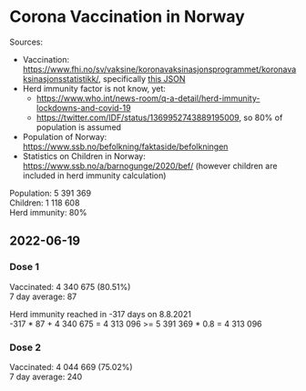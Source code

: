 # Corona Vaccination in Norway

Sources:

- Vaccination: <https://www.fhi.no/sv/vaksine/koronavaksinasjonsprogrammet/koronavaksinasjonsstatistikk/>, specifically [this JSON](https://www.fhi.no/api/chartdata/api/99119)
- Herd immunity factor is not know, yet:
  - <https://www.who.int/news-room/q-a-detail/herd-immunity-lockdowns-and-covid-19>
  - <https://twitter.com/IDF/status/1369952743889195009>, so 80% of population is assumed
- Population of Norway: <https://www.ssb.no/befolkning/faktaside/befolkningen>
- Statistics on Children in Norway: https://www.ssb.no/a/barnogunge/2020/bef/ (however children are included in herd immunity calculation)

Population: 5 391 369  
Children: 1 118 608  
Herd immunity: 80%  

## 2022-06-19

### Dose 1

Vaccinated: 4 340 675 (80.51%)  
7 day average: 87

Herd immunity reached in -317 days on 8.8.2021  
-317 * 87 + 4 340 675 = 4 313 096 >= 5 391 369 * 0.8 = 4 313 096

### Dose 2

Vaccinated: 4 044 669 (75.02%)  
7 day average: 240

